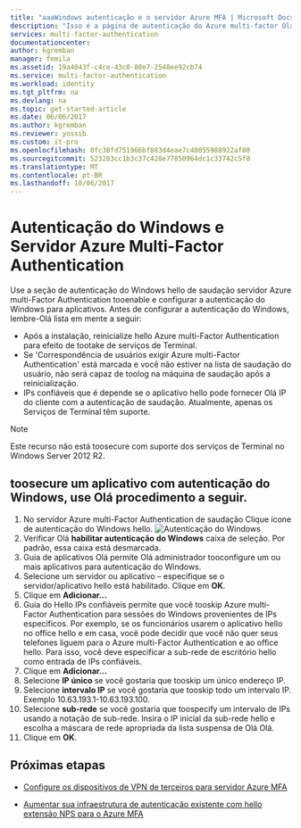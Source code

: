 ```yaml
---
title: "aaaWindows autenticação e o servidor Azure MFA | Microsoft Docs"
description: "Isso é a página de autenticação do Azure multi-factor Olá ajudará na implantação de autenticação do Windows e o servidor Azure multi-Factor Authentication."
services: multi-factor-authentication
documentationcenter: 
author: kgremban
manager: femila
ms.assetid: 19a4043f-c4ce-43c0-80e7-2548ee92cb74
ms.service: multi-factor-authentication
ms.workload: identity
ms.tgt_pltfrm: na
ms.devlang: na
ms.topic: get-started-article
ms.date: 06/06/2017
ms.author: kgremban
ms.reviewer: yossib
ms.custom: it-pro
ms.openlocfilehash: 0fc38fd751966bf883d4eae7c48055988922af80
ms.sourcegitcommit: 523283cc1b3c37c428e77850964dc1c33742c5f0
ms.translationtype: MT
ms.contentlocale: pt-BR
ms.lasthandoff: 10/06/2017
---
```

# <a name="windows-authentication-and-azure-multi-factor-authentication-server"></a>Autenticação do Windows e Servidor Azure Multi-Factor Authentication
Use a seção de autenticação do Windows hello de saudação servidor Azure multi-Factor Authentication tooenable e configurar a autenticação do Windows para aplicativos. Antes de configurar a autenticação do Windows, lembre-Olá lista em mente a seguir:

* Após a instalação, reinicialize hello Azure multi-Factor Authentication para efeito de tootake de serviços de Terminal.
* Se 'Correspondência de usuários exigir Azure multi-Factor Authentication' está marcada e você não estiver na lista de saudação do usuário, não será capaz de toolog na máquina de saudação após a reinicialização.
* IPs confiáveis que é depende se o aplicativo hello pode fornecer Olá IP do cliente com a autenticação de saudação. Atualmente, apenas os Serviços de Terminal têm suporte.  

> [!NOTE]
> Este recurso não está toosecure com suporte dos serviços de Terminal no Windows Server 2012 R2.

## <a name="toosecure-an-application-with-windows-authentication-use-hello-following-procedure"></a>toosecure um aplicativo com autenticação do Windows, use Olá procedimento a seguir.
1. No servidor Azure multi-Factor Authentication de saudação Clique ícone de autenticação do Windows hello.
   ![Autenticação do Windows](./media/multi-factor-authentication-get-started-server-windows/windowsauth.png)
2. Verificar Olá **habilitar autenticação do Windows** caixa de seleção. Por padrão, essa caixa está desmarcada.
3. Guia de aplicativos Olá permite Olá administrador tooconfigure um ou mais aplicativos para autenticação do Windows.
4. Selecione um servidor ou aplicativo – especifique se o servidor/aplicativo hello está habilitado. Clique em **OK**.
5. Clique em **Adicionar...**
6. Guia do Hello IPs confiáveis permite que você tooskip Azure multi-Factor Authentication para sessões do Windows provenientes de IPs específicos. Por exemplo, se os funcionários usarem o aplicativo hello no office hello e em casa, você pode decidir que você não quer seus telefones liguem para o Azure multi-Factor Authentication e ao office hello. Para isso, você deve especificar a sub-rede de escritório hello como entrada de IPs confiáveis.
7. Clique em **Adicionar...**
8. Selecione **IP único** se você gostaria que tooskip um único endereço IP.
9. Selecione **intervalo IP** se você gostaria que tooskip todo um intervalo IP. Exemplo 10.63.193.1-10.63.193.100.
10. Selecione **sub-rede** se você gostaria que toospecify um intervalo de IPs usando a notação de sub-rede. Insira o IP inicial da sub-rede hello e escolha a máscara de rede apropriada da lista suspensa de Olá Olá.
11. Clique em **OK**.

## <a name="next-steps"></a>Próximas etapas

- [Configure os dispositivos de VPN de terceiros para servidor Azure MFA](multi-factor-authentication-advanced-vpn-configurations.md)

- [Aumentar sua infraestrutura de autenticação existente com hello extensão NPS para o Azure MFA](multi-factor-authentication-nps-extension.md)

